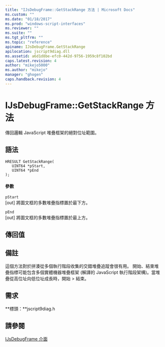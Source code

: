```yaml
---
title: "IJsDebugFrame::GetStackRange 方法 | Microsoft Docs"
ms.custom: ""
ms.date: "01/18/2017"
ms.prod: "windows-script-interfaces"
ms.reviewer: ""
ms.suite: ""
ms.tgt_pltfrm: ""
ms.topic: "reference"
apiname: IJsDebugFrame.GetStackRange
apilocation: jscript9diag.dll
ms.assetid: a6d1d8be-efc0-442d-9756-1959c8f102bd
caps.latest.revision: 4
author: "mikejo5000"
ms.author: "mikejo"
manager: "ghogen"
caps.handback.revision: 4
---
```

# IJsDebugFrame::GetStackRange 方法
傳回邏輯 JavaScript 堆疊框架的絕對位址範圍。  
  
## 語法  
  
```  
HRESULT GetStackRange(  
   UINT64 *pStart,  
   UINT64 *pEnd  
);  
```  
  
#### 參數  
 `pStart`  
 \[out\] 將圖文框的多數堆疊指標置於最下方。  
  
 `pEnd`  
 \[out\] 將圖文框的多數堆疊指標置於最上方。  
  
## 傳回值  
  
## 備註  
 這個方法對於拼湊從多個執行階段收集的交錯堆疊追蹤會很有用。  開始、結束堆疊指標可能包含多個實體機器堆疊框架 \(解譯的 JavaScript 執行階段架構\)。當堆疊從高位址向低位址成長時，開始 \> 結束。  
  
## 需求  
 **標頭：**jscript9diag.h  
  
## 請參閱  
 [IJsDebugFrame 介面](../../winscript/reference/ijsdebugframe-interface.md)